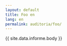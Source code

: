 ```yaml
---
layout: default
title: Foo en
lang: en
permalink: auditoria/foo/
---
```


{{ site.data.informe.body }}
